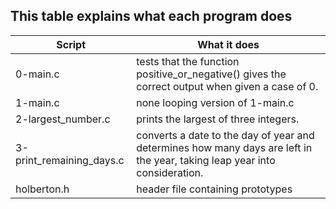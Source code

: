 ## This table explains what each program does

Script | What it does
------ | -------------
0-main.c | tests that the function positive_or_negative() gives the correct output when given a case of 0.
1-main.c | none looping version of 1-main.c
2-largest_number.c | prints the largest of three integers.
3-print_remaining_days.c | converts a date to the day of year and determines how many days are left in the year, taking leap year into consideration.
holberton.h | header file containing prototypes

